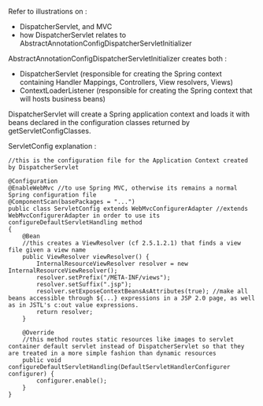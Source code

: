 Refer to illustrations on :
- DispatcherServlet, and MVC
- how DispatcherServlet relates to AbstractAnnotationConfigDispatcherServletInitializer

AbstractAnnotationConfigDispatcherServletInitializer creates both :
- DispatcherServlet (responsible for creating the Spring context containing Handler Mappings, Controllers, View resolvers, Views)
- ContextLoaderListener (responsible for creating the Spring context that will hosts business beans)

DispatcherServlet will create a Spring application context and loads it with beans declared in the configuration classes returned by getServletConfigClasses.

ServletConfig explanation :

    //this is the configuration file for the Application Context created by DispatcherServlet
    
    @Configuration
    @EnableWebMvc //to use Spring MVC, otherwise its remains a normal Spring configuration file
    @ComponentScan(basePackages = "...")
    public class ServletConfig extends WebMvcConfigurerAdapter //extends WebMvcConfigurerAdapter in order to use its configureDefaultServletHandling method    
    {
        @Bean
        //this creates a ViewResolver (cf 2.5.1.2.1) that finds a view file given a view name
        public ViewResolver viewResolver() {
            InternalResourceViewResolver resolver = new InternalResourceViewResolver();
            resolver.setPrefix("/META-INF/views");
            resolver.setSuffix(".jsp");
            resolver.setExposeContextBeansAsAttributes(true); //make all beans accessible through ${...} expressions in a JSP 2.0 page, as well as in JSTL's c:out value expressions.
            return resolver;
        }
    
        @Override
        //this method routes static resources like images to servlet container default servlet instead of DispatcherServlet so that they are treated in a more simple fashion than dynamic resources
        public void configureDefaultServletHandling(DefaultServletHandlerConfigurer configurer) {
            configurer.enable();
        }
    }
